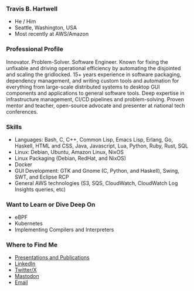 ### Travis B. Hartwell

- He / Him
- Seattle, Washington, USA
- Most recently at AWS/Amazon

### Professional Profile

Innovator. Problem-Solver. Software Engineer. Known for fixing the unfixable and driving operational efficiency by automating the disjointed and scaling the gridlocked. 15+ years experience in software packaging, dependency management, and writing custom tools and automation for everything from large-scale distributed systems to desktop GUI components and applications to general software tools. Deep expertise in infrastructure management, CI/CD pipelines and problem-solving. Proven mentor and teacher, open-source advocate and presenter at national tech conferences.

### Skills

- Languages: Bash, C, C++, Common Lisp, Emacs Lisp, Erlang, Go, Haskell, HTML and CSS, Java, Javascript, Lua, Python, Ruby, Rust, SQL
- Linux: Debian, Ubuntu, Amazon Linux, NixOS
- Linux Packaging (Debian, RedHat, and NixOS)
- Docker
- GUI Development: GTK and Gnome (C, Python, and Haskell), Swing, SWT, and Eclipse RCP
- General AWS technologies (S3, SQS, CloudWatch, CloudWatch Log Insights queries, etc)

### Want to Learn or Dive Deep On

- eBPF
- Kubernetes
- Implementing Compilers and Interpreters

### Where to Find Me

- [Presentations and Publications](https://github.com/travisbhartwell/Presentations/blob/master/README.md)
- [LinkedIn](https://www.linkedin.com/in/travisbhartwell)
- [Twitter/X](https://twitter.com/travisbhartwell)
- [Mastodon](https://mastodon.social/@travisbhartwell/)
- [Email](mailto:nafai@travishartwell.net)
